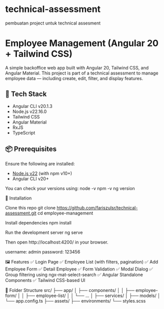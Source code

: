 # technical-assessment
pembuatan project untuk technical assesment

# Employee Management (Angular 20 + Tailwind CSS)

A simple backoffice web app built with Angular 20, Tailwind CSS, and Angular Material. This project is part of a technical assessment to manage employee data — including create, edit, filter, and display features.

## 🔧 Tech Stack

- Angular CLI v20.1.3
- Node.js v22.16.0
- Tailwind CSS
- Angular Material
- RxJS
- TypeScript

## 📦 Prerequisites

Ensure the following are installed:

- [Node.js v22](https://nodejs.org/en) (with npm v10+)
- Angular CLI v20+

You can check your versions using:
node -v
npm -v
ng version

🚀 Installation

Clone this repo
git clone https://github.com/fariszulsr/technical-assessment.git
cd employee-management

Install dependencies
npm install

Run the development server
ng serve

Then open http://localhost:4200/ in your browser.

username: admin
password: 123456

🖼️ Features
✅ Login Page
✅ Employee List (with filters, pagination)
✅ Add Employee Form
✅ Detail Employee
✅ Form Validation
✅ Modal Dialog
✅ Group filtering using ngx-mat-select-search
✅ Angular Standalone Components
✅ Tailwind CSS-based UI


📁 Folder Structure
src/
├── app/
│   ├── components/
│   │   ├── employee-form/
│   │   ├── employee-list/
│   │   └── ...
│   ├── services/
│   ├── models/
│   └── app.config.ts
├── assets/
├── environments/
└── styles.scss



